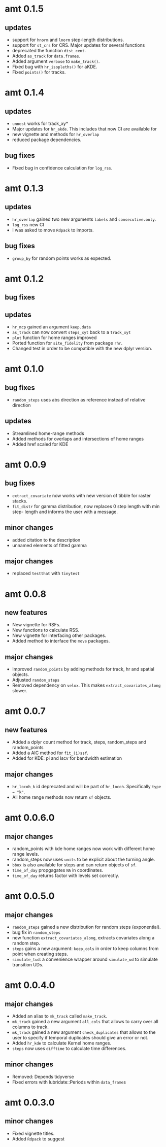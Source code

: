 # amt 0.1.5
## updates
- support for `hnorm` and `lnorm` step-length distributions.
- support for `st_crs` for CRS. Major updates for several functions
- deprecated the function `dist_cent`.
- Added `as_track` for `data.frames`.
- Added argument `verbose` to `make_track()`. 
- Fixed bug with `hr_isopleths()` for aKDE.
- Fixed `points()` for tracks. 

# amt 0.1.4
## updates
- `unnest` works for track_xy*
- Major updates for `hr_akde`. This includes that now CI are available for  
- new vignette and methods for `hr_overlap`
- reduced package dependencies.

## bug fixes
- Fixed bug in confidence calculation for `log_rss`.


# amt 0.1.3
## updates
- `hr_overlap` gained two new arguments `labels` and `consecutive.only`.
- `log_rss` new CI
- I was asked to move `Rdpack` to imports. 

## bug fixes
- `group_by` for random points works as expected.


# amt 0.1.2
## bug fixes

## updates
- `hr_mcp` gained an argument `keep.data`
- `as_track` can now convert `steps_xyt` back to a `track_xyt`
- `plot` function for home ranges improved
- Ported function for `site_fidelity` from package `rhr`.
- Changed test in order to be compatible with the new dplyr version. 


# amt 0.1.0
## bug fixes
- `random_steps` uses abs direction as reference instead of relative direction

## updates
- Streamlined home-range methods
- Added methods for overlaps and intersections of home ranges
- Added href scaled for KDE


# amt 0.0.9
## bug fixes
- `extract_covariate` now works with new version of tibble for raster stacks.
- `fit_distr` for gamma distribution, now replaces 0 step length with min step- length and informs the user with a message. 

## minor changes
- added citation to the description
- unnamed elements of fitted gamma

## major changes
- replaced `testthat` with `tinytest`


# amt 0.0.8
## new features
- New vignette for RSFs.
- New functions to calculate RSS.
- New vignette for interfacing other packages.
- Added method to interface the `move` packages.


## major changes
- Improved `random_points` by adding methods for track, hr and spatial objects.
- Adjusted `random_steps`
- Removed dependency on `velox`. This makes `extract_covariates_along` slower. 


# amt 0.0.7

## new features
- Added a dplyr count method for track, steps, random_steps and random_points
- Added a AIC method for `fit_(i)ssf`.
- Added for KDE: pi and lscv for bandwidth estimation


## major changes
- `hr_locoh_k` id deprecated and will be part of `hr_locoh`. Specifically `type = "k"`. 
- All home range methods now return `sf` objects.



# amt 0.0.6.0
## major changes
- random_points with kde home ranges now work with different home range levels. 
- random_steps now uses `units` to be explicit about the turning angle.
- `bbox` is also available for steps and can return objects of `sf`.
- `time_of_day` propgagates `NA` in coordinates.
- `time_of_day` returns factor with levels set correctly. 



# amt 0.0.5.0
## major changes
- `random_steps` gained a new distribution for random steps (exponential).
- bug fix in `random_steps`
- new function `extract_covariates_along`, extracts covariates along a random step.
- `steps` gains a new argument: `keep_cols` in order to keep columns from point when creating steps.
- `simulate_tud`: a convenience wrapper around `simulate_ud` to simulate transition UDs.
# amt 0.0.4.0
## major changes
- Added an alias to `mk_track` called `make_track`.
- `mk_track` gained a new argument `all_cols` that allows to carry over all columns to track.
- `mk_track` gained a new argument `check_duplicates` that allows to the user to specify if temporal duplicates should give an error or not.
- Added `hr_kde` to calculate Kernel home ranges.
- `steps` now uses `difftime` to calculate time differences.

## minor changes
- Removed: Depends tidyverse
- Fixed errors with lubridate::Periods within `data_frame`s

# amt 0.0.3.0
## minor changes

- Fixed vignette titles.
- Added `Rdpack` to suggest
